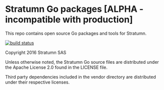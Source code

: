 # Stratumn Go packages [ALPHA - incompatible with production]

This repo contains open source Go packages and tools for Stratumn.

[![build status](https://travis-ci.org/stratumn/go.svg)](https://travis-ci.org/stratumn/go.svg)

Copyright 2016 Stratumn SAS

Unless otherwise noted, the Stratumn Go source files are distributed under the Apache License 2.0 found in the LICENSE file.

Third party dependencies included in the vendor directory are distributed under their respective licenses.
